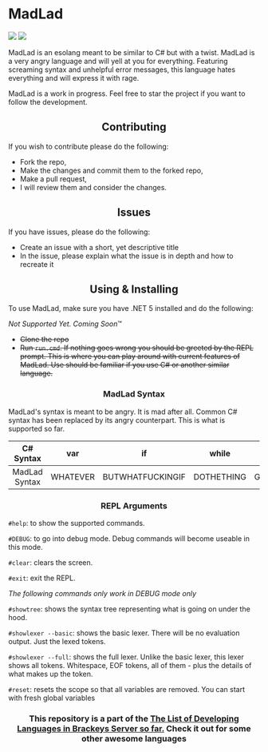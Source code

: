 # MadLad

<img src="https://forthebadge.com/images/badges/made-with-c-sharp.svg"> <img src="https://forthebadge.com/images/badges/you-didnt-ask-for-this.svg">

MadLad is an esolang meant to be similar to C# but with a twist. MadLad is a very angry language and will yell at you for everything. Featuring screaming syntax and unhelpful   error messages, this language hates everything and will express it with rage.

MadLad is a work in progress. Feel free to star the project if you want to follow the development.

<h2 align="center"> Contributing </h2>

If you wish to contribute please do the following:
* Fork the repo,
* Make the changes and commit them to the forked repo,
* Make a pull request,
* I will review them and consider the changes.

<h2 align="center"> Issues </h2>

If you have issues, please do the following:
* Create an issue with a short, yet descriptive title
* In the issue, please explain what the issue is in depth and how to recreate it


<h2 align="center"> Using & Installing </h2>
To use MadLad, make sure you have .NET 5 installed and do the following:

*Not Supported Yet. Coming Soon*:tm:

* ~~Clone the repo~~
* ~~Run `run.cmd`. If nothing goes wrong you should be greeted by the REPL prompt. This is where you can play around with current features of MadLad. Use should be familiar if you use C# or another similar language.~~

<h3 align="center"> MadLad Syntax </h3>
MadLad's syntax is meant to be angry. It is mad after all. Common C# syntax has been replaced by its angry counterpart. This is what is supported so far.
<br>

|   C# Syntax   |    var   |        if        |    while   |     for     | true | false |       else      |
|:-------------:|:--------:|:----------------:|:----------:|:-----------:|:----:|:-----:|:---------------:|
| MadLad Syntax | WHATEVER | BUTWHATFUCKINGIF | DOTHETHING | GOAROUNDPLS | FINE | NO    | WHATTHEFUCKELSE |


<h3 align="center"> REPL Arguments </h3>

`#help`: to show the supported commands.

`#DEBUG`: to go into debug mode. Debug commands will become useable in this mode.

`#clear`: clears the screen.

`#exit`: exit the REPL.

*The following commands only work in DEBUG mode only*

`#showtree`: shows the syntax tree representing what is going on under the hood.

`#showlexer --basic`: shows the basic lexer. There will be no evaluation output. Just the lexed tokens.

`#showlexer --full`: shows the full lexer. Unlike the basic lexer, this lexer shows all tokens. Whitespace, EOF tokens, all of them - plus the details of what makes up the token.

`#reset`: resets the scope so that all variables are removed. You can start with fresh global variables

<h3 align="center">This repository is a part of the <b><a href="https://github.com/salty-sweet/TLoDLiBSsf">The List of Developing Languages in Brackeys Server so far.</a> Check it out for some other awesome languages</h4
